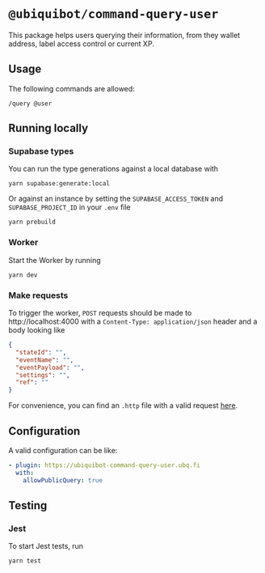 # `@ubiquibot/command-query-user`

This package helps users querying their information, from they wallet address, label access control or current XP.

## Usage

The following commands are allowed:

```shell
/query @user
```

## Running locally
### Supabase types
You can run the type generations against a local database with
```shell
yarn supabase:generate:local
```
Or against an instance by setting the `SUPABASE_ACCESS_TOKEN` and `SUPABASE_PROJECT_ID` in your `.env` file
```shell
yarn prebuild
```

### Worker
Start the Worker by running
```shell
yarn dev
```

### Make requests
To trigger the worker, `POST` requests should be made to http://localhost:4000 with a `Content-Type: application/json`
header and a body looking like
```json
{
  "stateId": "",
  "eventName": "",
  "eventPayload": "",
  "settings": "",
  "ref": ""
}
```
For convenience, you can find an `.http` file with a valid request [here](/tests/http/request.http).

## Configuration
A valid configuration can be like:

```yaml
- plugin: https://ubiquibot-command-query-user.ubq.fi
  with:
    allowPublicQuery: true
```

## Testing
### Jest

To start Jest tests, run

```shell
yarn test
```

